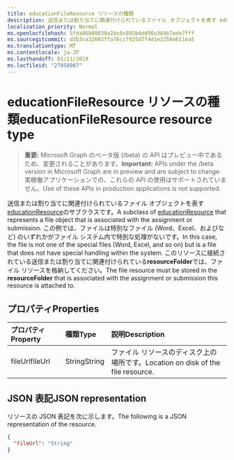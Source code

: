 ```yaml
---
title: educationFileResource リソースの種類
description: 送信または割り当てに関連付けられているファイル オブジェクトを表す educationResource のサブクラスです。  この例では、ファイルは特別なファイル (Word、Excel、およびなど) のいずれかがファイル システム内で特別な処理がないです。 このリソースに接続されている送信または割り当てに関連付けられている**resourceFolder**では、ファイル リソースを格納してください。
localization_priority: Normal
ms.openlocfilehash: 5fda86b80030a2bc0c885b4dd90a384b7ede7fff
ms.sourcegitcommit: d2b3ca32602ffa76cc7925d7f4d1e2258e611ea5
ms.translationtype: MT
ms.contentlocale: ja-JP
ms.lasthandoff: 01/11/2019
ms.locfileid: "27858087"
---
```

# <a name="educationfileresource-resource-type"></a><span data-ttu-id="385cc-105">educationFileResource リソースの種類</span><span class="sxs-lookup"><span data-stu-id="385cc-105">educationFileResource resource type</span></span>

> <span data-ttu-id="385cc-106">**重要:** Microsoft Graph のベータ版 (/beta) の API はプレビュー中であるため、変更されることがあります。</span><span class="sxs-lookup"><span data-stu-id="385cc-106">**Important:** APIs under the /beta version in Microsoft Graph are in preview and are subject to change.</span></span> <span data-ttu-id="385cc-107">実稼働アプリケーションでの、これらの API の使用はサポートされていません。</span><span class="sxs-lookup"><span data-stu-id="385cc-107">Use of these APIs in production applications is not supported.</span></span>

<span data-ttu-id="385cc-108">送信または割り当てに関連付けられているファイル オブジェクトを表す[educationResource](educationresource.md)のサブクラスです。</span><span class="sxs-lookup"><span data-stu-id="385cc-108">A subclass of [educationResource](educationresource.md) that represents a file object that is associated with the assignment or submission.</span></span>  <span data-ttu-id="385cc-109">この例では、ファイルは特別なファイル (Word、Excel、およびなど) のいずれかがファイル システム内で特別な処理がないです。</span><span class="sxs-lookup"><span data-stu-id="385cc-109">In this case, the file is not one of the special files (Word, Excel, and so on) but is a file that does not have special handling within the system.</span></span> <span data-ttu-id="385cc-110">このリソースに接続されている送信または割り当てに関連付けられている**resourceFolder**では、ファイル リソースを格納してください。</span><span class="sxs-lookup"><span data-stu-id="385cc-110">The file resource must be stored in the **resourceFolder** that is associated with the assignment or submission this resource is attached to.</span></span>

## <a name="properties"></a><span data-ttu-id="385cc-111">プロパティ</span><span class="sxs-lookup"><span data-stu-id="385cc-111">Properties</span></span>
| <span data-ttu-id="385cc-112">プロパティ</span><span class="sxs-lookup"><span data-stu-id="385cc-112">Property</span></span>     | <span data-ttu-id="385cc-113">種類</span><span class="sxs-lookup"><span data-stu-id="385cc-113">Type</span></span>   |<span data-ttu-id="385cc-114">説明</span><span class="sxs-lookup"><span data-stu-id="385cc-114">Description</span></span>|
|:---------------|:--------|:----------|
|<span data-ttu-id="385cc-115">fileUrl</span><span class="sxs-lookup"><span data-stu-id="385cc-115">fileUrl</span></span>|<span data-ttu-id="385cc-116">String</span><span class="sxs-lookup"><span data-stu-id="385cc-116">String</span></span>|<span data-ttu-id="385cc-117">ファイル リソースのディスク上の場所です。</span><span class="sxs-lookup"><span data-stu-id="385cc-117">Location on disk of the file resource.</span></span>|

## <a name="json-representation"></a><span data-ttu-id="385cc-118">JSON 表記</span><span class="sxs-lookup"><span data-stu-id="385cc-118">JSON representation</span></span>

<span data-ttu-id="385cc-119">リソースの JSON 表記を次に示します。</span><span class="sxs-lookup"><span data-stu-id="385cc-119">The following is a JSON representation of the resource.</span></span>

<!-- {
  "blockType": "resource",
  "optionalProperties": [

  ],
  "@odata.type": "microsoft.graph.educationFileResource"
}-->

```json
{
  "fileUrl": "String"
}

```

<!-- uuid: 8fcb5dbc-d5aa-4681-8e31-b001d5168d79
2015-10-25 14:57:30 UTC -->
<!-- {
  "type": "#page.annotation",
  "description": "educationFileResource resource",
  "keywords": "",
  "section": "documentation",
  "tocPath": ""
}-->

